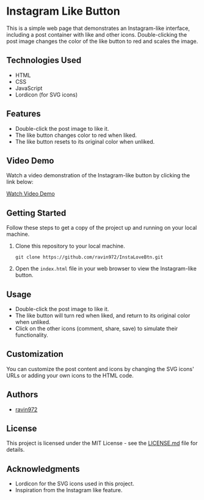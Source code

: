 <!-- https://www.canva.com/design/DAFxsWBfoAs/1MGPeZh6a3gpfIeHOF-YDg/watch?utm_content=DAFxsWBfoAs&utm_campaign=share_your_design&utm_medium=link&utm_source=shareyourdesignpanel -->

# Instagram Like Button

This is a simple web page that demonstrates an Instagram-like interface, including a post container with like and other icons. Double-clicking the post image changes the color of the like button to red and scales the image.

## Technologies Used

- HTML
- CSS
- JavaScript
- Lordicon (for SVG icons)

## Features

- Double-click the post image to like it.
- The like button changes color to red when liked.
- The like button resets to its original color when unliked.

## Video Demo

Watch a video demonstration of the Instagram-like button by clicking the link below:

[Watch Video Demo](https://www.canva.com/design/DAFxsWBfoAs/1MGPeZh6a3gpfIeHOF-YDg/watch?utm_content=DAFxsWBfoAs&utm_campaign=share_your_design&utm_medium=link&utm_source=shareyourdesignpanel)

## Getting Started

Follow these steps to get a copy of the project up and running on your local machine.

1. Clone this repository to your local machine.

    ```git clone https://github.com/ravin972/InstaLoveBtn.git```


2. Open the `index.html` file in your web browser to view the Instagram-like button.

## Usage

- Double-click the post image to like it.
- The like button will turn red when liked, and return to its original color when unliked.
- Click on the other icons (comment, share, save) to simulate their functionality.

## Customization

You can customize the post content and icons by changing the SVG icons' URLs or adding your own icons to the HTML code.

## Authors

- [ravin972](https://github.com/ravin972/)

## License

This project is licensed under the MIT License - see the [LICENSE.md](LICENSE.md) file for details.

## Acknowledgments

- Lordicon for the SVG icons used in this project.
- Inspiration from the Instagram like feature.
